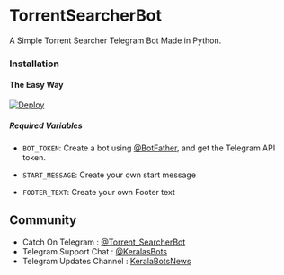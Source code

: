 # TorrentSearcherBot
A Simple Torrent Searcher Telegram Bot Made in Python.


### Installation

#### The Easy Way

[![Deploy](https://www.herokucdn.com/deploy/button.svg)](https://heroku.com/deploy?template=https://github.com/Anandpskerala/TorrentSearcherBot/tree/initial)

##### Required Variables

* `BOT_TOKEN`: Create a bot using [@BotFather](https://telegram.dog/BotFather), and get the Telegram API token.

* `START_MESSAGE`: Create your own start message
* `FOOTER_TEXT`: Create your own Footer text


## Community

- Catch On Telegram : [@Torrent_SearcherBot](https://telegram.dog/Torrent_SearcherBot)
- Telegram Support Chat : [@KeralasBots](https://telegram.dog/KeralasBots)
- Telegram Updates Channel : [KeralaBotsNews](https://telegram.dog/KeralaBotsNews)

